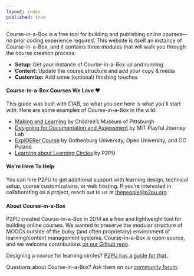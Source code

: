 ```yaml
---
layout: index
published: true
---
```


Course-in-a-Box is a free tool for building and publishing online courses—no prior coding experience required. This website is itself an instance of Course-in-a-Box, and it contains three modules that will walk you through the course creation process: 
* **Setup:** Get your instance of Course-in-a-Box up and running
* **Content:** Update the course structure and add your copy & media
* **Customize:** Add some (optional) finishing touches

#### Course-in-a-Box Courses We Love ❤️
This guide was built with CIAB, so what you see here is what you'll start with. Here are some examples of Course-in-a-Box in the wild:

* [Making and Learning](http://p2pu.github.io/makingandlearning/) by Children’s Museum of Pittsburgh
* [Designing for Documentation and Assessment](https://playfulmit.github.io/beyond-rubrics/) by MIT Playful Journey Lab
* [ExplOERer Course](http://www.exploerercourse.org/en/) by Gothenburg University, Open University, and CC Poland
* [Learning about Learning Circles](https://p2pu.github.io/learning-about-learning-circles/)  by P2PU

#### We’re Here To Help 

You can hire P2PU to get additional support with learning design, technical setup, course customizations, or web hosting. If you’re interested in collaborating on a project, reach out to us at thepeople@p2pu.org

#### About Course-in-a-Box

P2PU created Course-in-a-Box in 2014 as a free and lightweight tool for building online courses. We wanted to preserve the modular structure of MOOCs outside of the bulky (and often proprietary) environment of learning/content management systems. Course-in-a-Box is open-source, and we welcome contributions [on our Github repo](https://github.com/p2pu/course-in-a-box).

Designing a course for learning circles? [P2PU has a guide for that.](https://docs.google.com/document/u/1/d/116fJM3GS7XDzilUOL_ynMZ0yTncUD6aVUbcQKsTra6U/edit#heading=h.l36tzg40xcgr)

Questions about Course-in-a-Box? Ask them on our [community forum](https://community.p2pu.org/c/tech/course-in-a-box/78).
